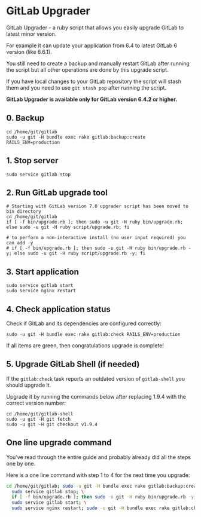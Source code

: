 # GitLab Upgrader

GitLab Upgrader - a ruby script that allows you easily upgrade GitLab to latest minor version.

For example it can update your application from 6.4 to latest GitLab 6 version (like 6.6.1).

You still need to create a backup and manually restart GitLab after running the script but all other operations are done by this upgrade script.

If you have local changes to your GitLab repository the script will stash them and you need to use `git stash pop` after running the script.

**GitLab Upgrader is available only for GitLab version 6.4.2 or higher.**

## 0. Backup

    cd /home/git/gitlab
    sudo -u git -H bundle exec rake gitlab:backup:create RAILS_ENV=production

## 1. Stop server

    sudo service gitlab stop

## 2. Run GitLab upgrade tool

    # Starting with GitLab version 7.0 upgrader script has been moved to bin directory
    cd /home/git/gitlab
    if [ -f bin/upgrade.rb ]; then sudo -u git -H ruby bin/upgrade.rb; else sudo -u git -H ruby script/upgrade.rb; fi

    # to perform a non-interactive install (no user input required) you can add -y
    # if [ -f bin/upgrade.rb ]; then sudo -u git -H ruby bin/upgrade.rb -y; else sudo -u git -H ruby script/upgrade.rb -y; fi

## 3. Start application

    sudo service gitlab start
    sudo service nginx restart

## 4. Check application status

Check if GitLab and its dependencies are configured correctly:

    sudo -u git -H bundle exec rake gitlab:check RAILS_ENV=production

If all items are green, then congratulations upgrade is complete!

## 5. Upgrade GitLab Shell (if needed)

If the `gitlab:check` task reports an outdated version of `gitlab-shell` you should upgrade it.

Upgrade it by running the commands below after replacing 1.9.4 with the correct version number:

```
cd /home/git/gitlab-shell
sudo -u git -H git fetch
sudo -u git -H git checkout v1.9.4
```

## One line upgrade command

You've read through the entire guide and probably already did all the steps one by one.

Here is a one line command with step 1 to 4 for the next time you upgrade:

```bash
cd /home/git/gitlab; sudo -u git -H bundle exec rake gitlab:backup:create RAILS_ENV=production; \
  sudo service gitlab stop; \
  if [ -f bin/upgrade.rb ]; then sudo -u git -H ruby bin/upgrade.rb -y; else sudo -u git -H ruby script/upgrade.rb -y; fi; \
  sudo service gitlab start; \
  sudo service nginx restart; sudo -u git -H bundle exec rake gitlab:check RAILS_ENV=production
```
